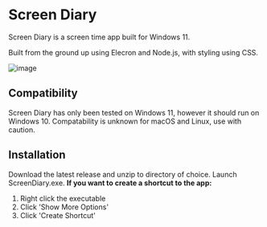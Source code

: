 # Screen Diary
 Screen Diary is a screen time app built for Windows 11.

 Built from the ground up using Elecron and Node.js, with styling using CSS.
 
![image](https://github.com/user-attachments/assets/f2ae7e8a-dea8-4b46-84f6-fb87f9ecfc25)

## Compatibility 
Screen Diary has only been tested on Windows 11, however it should run on Windows 10.
Compatability is unknown for macOS and Linux, use with caution.

## Installation

Download the latest release and unzip to directory of choice. Launch ScreenDiary.exe.
**If you want to create a shortcut to the app:**
1. Right click the executable
2. Click 'Show More Options'
3. Click 'Create Shortcut' 

